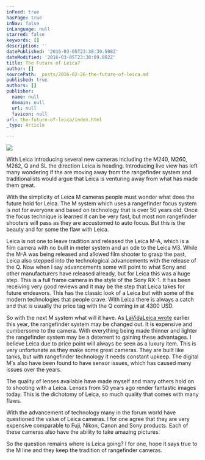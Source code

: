 ```yaml
---
inFeed: true
hasPage: true
inNav: false
inLanguage: null
starred: false
keywords: []
description: ''
datePublished: '2016-03-05T23:38:39.598Z'
dateModified: '2016-03-05T23:38:09.882Z'
title: The Future of Leica?
author: []
sourcePath: _posts/2016-02-26-the-future-of-leica.md
published: true
authors: []
publisher:
  name: null
  domain: null
  url: null
  favicon: null
url: the-future-of-leica/index.html
_type: Article

---
```

![](https://s3-us-west-2.amazonaws.com/the-grid-img/p/cbcb6bff1160ec16b8791e95b407f4856beb1600.jpg)

With Leica introducing several new cameras including the M240, M260, M262, Q and SL the direction Leica is heading. Introducing live view has left many wondering if the are moving away from the rangefinder system and traditionalists would argue that Leica is venturing away from what has made them great.

With the simplicity of Leica M cameras people must wonder what does the future hold for Leica. The M system which uses a rangefinder focus system is not for everyone and based on technology that is over 50 years old. Once the focus technique is learned it can be very fast, but most non rangefinder shooters will pass as they are accustomed to auto focus. But this is the beauty and for some the flaw with Leica.

Leica is not one to leave tradition and released the Leica M-A, which is a film camera with no built in meter system and an ode to the Leica M3\. While the M-A was being released and allowed film shooter to grasp the past, Leica also stepped into the technological advancements with the release of the Q. Now when I say advancements some will point to what Sony and other manufacturers have released already, but for Leica this was a huge step. This is a full frame camera in the style of the Sony RX-1\. It has been receiving very good reviews and it may be the step that Leica takes for future endeavors. This has the classic look of a Leica but with some of the modern technologies that people crave. With Leica there is always a catch and that is usually the price tag with the Q coming in at 4300 USD.

So with the next M system what will it have. As [LaVidaLeica wrote][0] earlier this year, the rangefinder system may be changed out. It is expensive and cumbersome to the camera. With everything being made thinner and lighter the rangefinder system may be a deterrent to gaining these advantages. I believe Leica due to price point will always be seen as a luxury item. This is very unfortunate as they make some great cameras. They are built like tanks, but with rangefinder technology it needs constant upkeep. The digital M's also have been found to have sensor issues, which has caused many issues over the years. 

The quality of lenses available have made myself and many others hold on to shooting with a Leica. Lenses from 50 years ago render fantastic images today. This is the dichotomy of Leica, so much quality that comes with many flaws.  

With the advancement of technology many in the forum world have questioned the value of Leica cameras. I for one agree that they are very expensive comparable to Fuji, Nikon, Canon and Sony products. Each of these cameras also have the ability to take amazing pictures. 

So the question remains where is Leica going? I for one, hope it says true to the M line and they keep the tradition of rangefinder cameras.

[0]: http://lavidaleica.com/content/future-leica-m-cometh